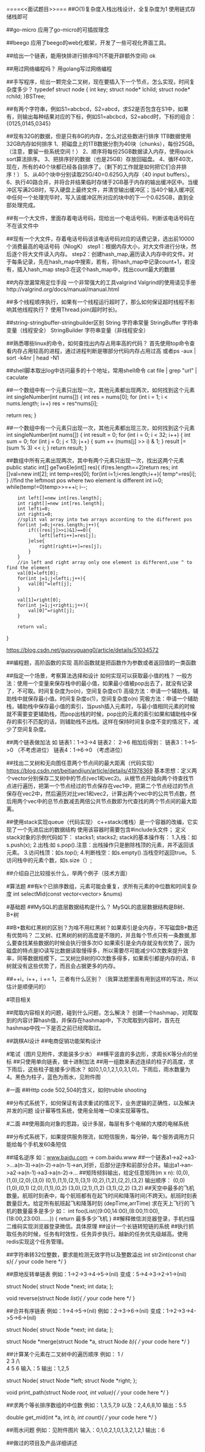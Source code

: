 ====<<面试题目>>===
##O(1)复杂度入栈出栈设计，全复杂度为1
使用链式存储栈即可

##go-micro
应用了go-micro的可插拔理念

##beego
应用了beego的web化框架，开发了一些可视化界面工具。

##给出一个链表，能用快排进行排序吗?(不能开辟额外空间)
ok

##用过网络编程吗？
用golang写过网络编程

##手写程序，给出一颗完全二叉树，现在要插入下一个节点，怎么实现，时间复杂度多少？
typedef struct node
{
	int key;
	struct node* lchild;
	struct node* rchild;
}BSTree;

##有两个字符串，例如S1=abcbcd，S2=abcd，求S2是否包含在S1中，如果有，则输出每种结果对应的下标，例如S1=abcbcd，S2=abcd时，下标的组合：{0125,0145,0345} 

##现有32G的数据，但是只有8G的内存，怎么对这些数进行排序
1TB数据使用32GB内存如何排序 
1、把磁盘上的1TB数据分割为40块（chunks），每份25GB。（注意，要留一些系统空间！） 
2、顺序将每份25GB数据读入内存，使用quick sort算法排序。 
3、把排序好的数据（也是25GB）存放回磁盘。 
4、循环40次，现在，所有的40个块都已经各自排序了。（剩下的工作就是如何把它们合并排序！） 
5、从40个块中分别读取25G/40=0.625G入内存（40 input buffers）。 
6、执行40路合并，并将合并结果临时存储于2GB基于内存的输出缓冲区中。当缓冲区写满2GB时，写入硬盘上最终文件，并清空输出缓冲区；当40个输入缓冲区中任何一个处理完毕时，写入该缓冲区所对应的块中的下一个0.625GB，直到全部处理完成。

##有一个大文件，里面存着电话号码，现给出一个电话号码，判断该电话号码在不在该文件中

##现有一个大文件，存着电话号码该该电话号码对应的话费记录，选出前10000个消费最高的电话号码（NlogK）
step1：根据内存大小，对大文件进行分块，然后逐个将大文件读入内存。
step2：创建hash_map,遍历读入内存中的文件。对于每条记录，先在hash_map中搜索，若有，将hash_map中记录count+1，若没有，插入hash_map
step3:在这个hash_map中，找出count最大的数据

##内存泄漏常用定位手段
一个非常强大的工具valgrind
Valgrind的使用请见手册http://valgrind.org/docs/manual/manual.html

##多个线程顺序执行，如果有一个线程运行超时了，那么如何保证超时线程不影响其他线程执行？
使用Thread.join(超时时长)。

##string-stringbuffer-stringbuilder区别
String 字符串常量
StringBuffer 字符串变量（线程安全）
StringBuilder 字符串变量（非线程安全）

##熟悉哪些linux的命令，如何查找出内存占用率高的代码？
首先使用top命令查看内存占用较高的进程，通过进程判断是哪部分代码内存占用过高
或者ps -aux | sort -k4nr | head -N1

##shell脚本取出log中访问最多的十个地址，常用shell命令
cat file | grep "url" | caculate

##一个数组中有一个元素只出现一次，其他元素都出现两次，如何找到这个元素
int singleNumber(int nums[]) 
{
  int res = nums[0];
  for (int i = 1; i < nums.length; i++)
    res = res^nums[i];

  return res;
}

##一个数组中有一个元素只出现一次，其他元素都出现三次，如何找到这个元素
int singleNumber(int nums[]) {
    int result = 0;
    for (int i = 0; i < 32; i++) {
        int sum = 0;
        for (int j = 0; j < 13; j++) {
            sum += (nums[j] >> i) & 1;
        }
        result |= (sum % 3) << i;
    }
    return result;
}
   
##数组中所有元素出现两次，其中有两个元素只出现一次，找出这两个元素
public static int[] geTwoEle(int[] res){
        if(res.length==2)return res;
        int []val=new int[2];
        int temp=res[0];
        for(int i=1;i<res.length;i++){
            temp^=res[i];
        }
        //find the leftmost pos where two element is different
        int i=0;
        while(temp!=0)temp>>=++i;
        i--;

        int left[]=new int[res.length];
        int right[]=new int[res.length];
        int lefti=0;
        int righti=0;
        //split val array into two arrays according to the different pos
        for(int j=0;j<res.length;j++){
            if(((res[j]>>i)&1)==0){
                left[lefti++]=res[j];
            }else{
                right[righti++]=res[j];
            }
        }
        //in left and right array only one element is different,use ^ to find the element
        val[0]=left[0];
        for(int j=1;j<lefti;j++){
            val[0]^=left[j];
        }

        val[1]=right[0];
        for(int j=1;j<righti;j++){
            val[0]^=right[j];
        }

        return val;
}

https://blog.csdn.net/guoyuguang0/article/details/51034572

##编程题，高阶函数的实现
高阶函数就是把函数作为参数或者返回值的一类函数

##指定一个场景，考察算法选择和设计
如何实现可以获取最小值的栈？
一般方法：使用一个变量来保存栈中的最小值，如果最小值被pop出去了，就没有记录了，不可取。时间复杂度为o(n)，空间复杂度o(1)
高级方法：申请一个辅助栈，辅助栈中就保存最小值。时间复杂度o(1)，空间复杂度o(n)
究极方法：申请一个辅助栈，辅助栈中保存最小值的索引，当push插入元素时，与最小值相同元素的时候就不需要变更辅助栈，而pop出栈的时候，pop出的元素的索引如果和辅助栈中保存的索引不匹配的话，则辅助栈不出栈。这样在保持时间复杂度不变的情况下，减少了空间复杂度。

##两个链表做加法
如
链表1：1->3->4
链表2：   2->6
相加后得到：
链表3：1->5->0 （不考虑进位）
链表4：1->6->0 （考虑进位）

##找出二叉树和无向图任意两个节点间的最大距离（代码实现）
https://blog.csdn.net/beitiandijun/article/details/41978369
基本思想：定义两个vector分别保存二叉树中的节点(vec1和vec2)。从根节点开始向两个待查找节点进行遍历，把第一个节点经过的节点保存在vec1中，把第二个节点经过的节点保存在vec2中，然后遍历对比vec1和vec2，计算出两个vec中的公共节点数，然后用两个vec中的总节点数减去两倍公共节点数即为代查找的两个节点间的最大距离。

##使用stack实现queue（代码实现）
c++stack(堆栈）是一个容器的改编，它实现了一个先进后出的数据结构
使用该容器时需要包含#include<stack>头文件；
定义stack对象的示例代码如下：
stack<int>s1;
stack<string>s2;
stack的基本操作有：
1.入栈：如s.push(x);
2.出栈:如 s.pop().注意：出栈操作只是删除栈顶的元素，并不返回该元素。
3.访问栈顶：如s.top();
4.判断栈空：如s.empty().当栈空时返回true。
5.访问栈中的元素个数，如s.size（）;

##介绍自己比较擅长什么，举两个例子（技术方面）

#算法题
##有k个已排序数组，元素可能会重复，求所有元素的中位数和时间复杂度
int selectMid(const vector<vector<int>> &nums)

#基础题
##MySQL的底层数据结构是什么？
MySQL的底层数据结构是B树、B+树

##B+数和红黑树的区别？为啥不用红黑树？如果索引是全内存，不写磁盘B+数还有优势吗？
二叉树、红黑树的树的高度是不限的，并且每个节点只有一条数据,那么要查找某些数据的时候会执行很多次IO
如果索引是全内存就没有优势了，因为磁盘的特点是IO读写比数据读取慢得多，所以需要尽可能减少IO次数来提升效率，同等数据规模下，二叉树比B树的IO次数多得多，如果索引都是内存的话，B树就没有这些优势了，而且会占据更多的内存。

##++i，i++，i += 1，三者有什么区别？（我算法题里面有用到这样的写法，所以估计是顺便问的）

#项目相关

##爬取内容相关的问题，碰到什么问题，怎么解决？
创建一个hashmap，对爬取到的内容计算hash值，并保存在hashmap中，下次爬取到内容时，首先在hashmap中找一下是否之前已经爬取过。

##跳棋AI设计
##电商促销功能架构设计

#笔试（图片见附件，求能装多少水）
##横平竖直的多边形，求周长K等分点的坐标
##只使用单向链表，做十进制加法
##用一组数来表述连续的柱子的高度，求下雨后，这些柱子能接多少雨水？
如[0,1,0,1,2,1,0,3,1,0]，下雨后，雨水数量为4。黑色为柱子，蓝色为雨水，见附件图

#一面
##Http code 502,504的含义，如何truble shooting

##分布式系统下，如何保证有请求重试的情况下，业务逻辑的正确性，以及解决并发的问题
设计幂等性系统，使用全局唯一ID来实现幂等性。

#二面
##使用面向对象的思路，设计多层，每层有多个电梯的大楼的电梯系统

##分布式系统下，如果提供服务限流，如短信服务，每分钟，每个服务调用方只能给每个手机发60条短信

##域名逆序
如：www.baidu.com -> com.baidu.www
##一个链表a1->a2->a3->...a(n-3)->a(n-2)->a(n-1)->an,对折，后部分逆序和前部分合并。输出a1->an->a2->a(n-1)->a3->a(n-2)->...
##矩阵倾斜输出，给定任意矩阵(m x n):
(0,0),(1,0),(2,0),(3,0)
(0,1),(1,1),(2,1),(3,1)
(0,2),(1,2),(2,2),(3,2)
输出顺序：
(0,0)
(1,0),(0,1)
(2,0),(1,1),(0,2)
(3,0),(2,1),(1,2)
(3,1),(2,2)
(3,2)
##天空中最多的飞机数量。航班时刻表中，每个航班都有在起飞时间和降落时间(不跨天)。航班时刻表数量巨大。给定所有航班起飞和降落时刻
(depTime,arrTime)
求在天上飞行的飞机的数量最多是多少
如：
int foo(List{(9:00,14:00),(8:00,11:00),(18:00,23:00)......})
{
    return 最多多少飞机
}
##解释微信浏览器登录，手机扫描二维码实现浏览器登录微信。具体原理
##设计一个长链转短链的系统
##执行抓取任务的时候，任务有时效性，任务异步执行。越新的任务优先级越高。使用redis实现这个任务管理。

##字符串转32位整数，要求能检测无效字符以及整数溢出
int str2int(const char *s){
    /* your code here */
}

##原地反转单链表
例如：1->2->3->4->5->(nil)
变成：5->4->3->2->1->(nil)

struct Node{
    struct Node *next;
    int data;
};

void reverse(struct Node *list){
    /* your code here */
}

##合并有序链表
例如：1->4->5->(nil)
例如：2->3->6->(nil)
变成：1->2->3->4->5->6->(nil)

struct Node{
    struct Node *next;
    int data;
};

struct Node *merge(struct Node *a, struct Node *b){
    /* your code here */
}

##计算某个元素在二叉树中的遍历顺序
例如：
      1
     / \
    2   3
   /\    \
  4  5    6
输入：5
输出：1,2,5

struct Node{
    struct Node *left;
    struct Node *right;
};

void print_path(struct Node *root, int value){
    /* your code here */
}

##求两个等长排序数组的中位数
例如：1,3,5,7,9
以及：2,4,6,8,10
输出：5.5

double get_mid(int *a, int *b, int count){
    /* your code here */
}

##雨水问题
例如：见附件图片
输入：0,1,0,2,1,0,1,3,2,1,2,1
输出：6

##做过的项目及产品详细讲述
